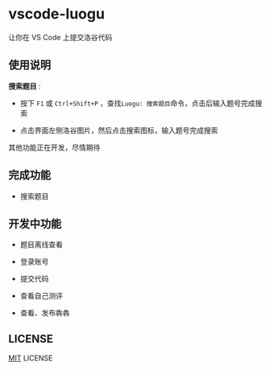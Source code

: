 # vscode-luogu

让你在 VS Code 上提交洛谷代码

## 使用说明

**搜索题目** :

- 按下 `F1` 或 `Ctrl+Shift+P` ，查找`Luogu: 搜索题目`命令，点击后输入题号完成搜索

- 点击界面左侧洛谷图片，然后点击搜索图标，输入题号完成搜索

其他功能正在开发，尽情期待

## 完成功能

- 搜索题目

## 开发中功能

- 题目离线查看

- 登录账号

- 提交代码

- 查看自己测评

- 查看、发布犇犇

## LICENSE

[MIT](LICENSE) LICENSE
